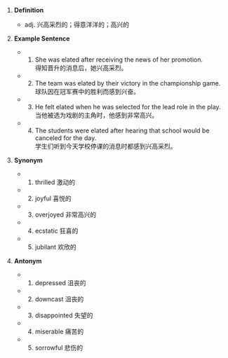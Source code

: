 1. **Definition**
    
    - adj. 兴高采烈的；得意洋洋的；高兴的
2. **Example Sentence**
    
    - 1. She was elated after receiving the news of her promotion.  
            得知晋升的消息后，她兴高采烈。
    - 2. The team was elated by their victory in the championship game.  
            球队因在冠军赛中的胜利而感到兴奋。
    - 3. He felt elated when he was selected for the lead role in the play.  
            当他被选为戏剧的主角时，他感到非常高兴。
    - 4. The students were elated after hearing that school would be canceled for the day.  
            学生们听到今天学校停课的消息时都感到兴高采烈。
3. **Synonym**
    
    - 1. thrilled 激动的
    - 2. joyful 喜悦的
    - 3. overjoyed 非常高兴的
    - 4. ecstatic 狂喜的
    - 5. jubilant 欢欣的
4. **Antonym**
    
    - 1. depressed 沮丧的
    - 2. downcast 沮丧的
    - 3. disappointed 失望的
    - 4. miserable 痛苦的
    - 5. sorrowful 悲伤的